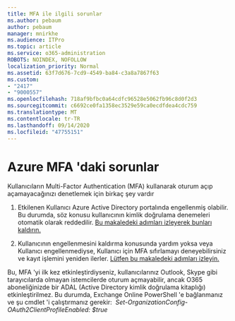 ```yaml
---
title: MFA ile ilgili sorunlar
ms.author: pebaum
author: pebaum
manager: mnirkhe
ms.audience: ITPro
ms.topic: article
ms.service: o365-administration
ROBOTS: NOINDEX, NOFOLLOW
localization_priority: Normal
ms.assetid: 63f7d676-7cd9-4549-ba84-c3a8a7867f63
ms.custom:
- "2417"
- "9000557"
ms.openlocfilehash: 718af9bfbc0a64cdfc96528e5062fb96c8d0f2d3
ms.sourcegitcommit: c6692ce0fa1358ec3529e59ca0ecdfdea4cdc759
ms.translationtype: MT
ms.contentlocale: tr-TR
ms.lasthandoff: 09/14/2020
ms.locfileid: "47755151"
---
```

# <a name="issues-with-azure-mfa"></a>Azure MFA 'daki sorunlar
Kullanıcıların Multi-Factor Authentication (MFA) kullanarak oturum açıp açamayacağınızı denetlemek için birkaç şey vardır

1. Etkilenen Kullanıcı Azure Active Directory portalında engellenmiş olabilir. Bu durumda, söz konusu kullanıcının kimlik doğrulama denemeleri otomatik olarak reddedilir. [Bu makaledeki adımları izleyerek bunları kaldırın.](https://docs.microsoft.com/azure/active-directory/authentication/howto-mfa-mfasettings#block-and-unblock-users)

2. Kullanıcının engellenmesini kaldırma konusunda yardım yoksa veya Kullanıcı engellenmediyse, Kullanıcı için MFA sıfırlamayı deneyebilirsiniz ve kayıt işlemini yeniden ilerler. [Lütfen bu makaledeki adımları izleyin.](https://docs.microsoft.com/azure/active-directory/authentication/howto-mfa-userdevicesettings#require-users-to-provide-contact-methods-again)

Bu, MFA 'yi ilk kez etkinleştirdiyseniz, kullanıcılarınız Outlook, Skype gibi tarayıcılarda olmayan istemcilerde oturum açmayabilir, ancak O365 aboneliğinizde bir ADAL (Active Directory kimlik doğrulama kitaplığı) etkinleştirilmez. Bu durumda, Exchange Online PowerShell 'e bağlanmanız ve şu cmdlet 'i çalıştırmanız gerekir:  *Set-OrganizationConfig-OAuth2ClientProfileEnabled: $true*